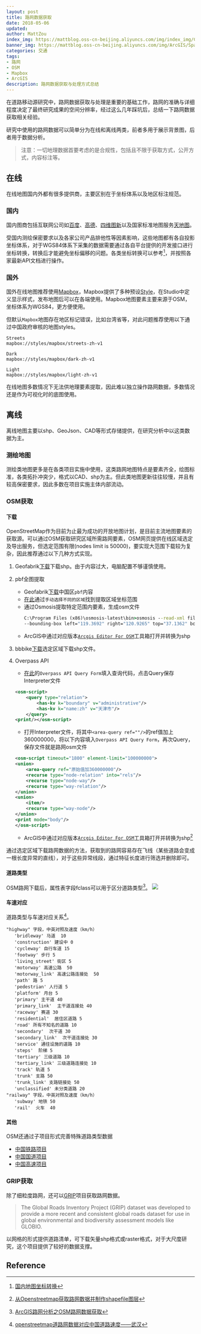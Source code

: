 ```yaml
---
layout: post
title: 路网数据获取
date: 2018-05-06
updated: 
author: MattZou
index_img: https://mattblog.oss-cn-beijing.aliyuncs.com/img/index_img/CycleLayer2.jpg/bg
banner_img: https://mattblog.oss-cn-beijing.aliyuncs.com/img/ArcGIS/Spatial-distribution-of-Chinas-OSM-road-network.png/bg
categories: 交通
tags:
- 路网
- OSM
- Mapbox
- ArcGIS
description: 路网数据获取与处理方式总结
---
```


在道路移动源研究中，路网数据获取与处理是重要的基础工作，路网的准确与详细程度决定了最终研究成果的空间分辨率，经过这么几年踩坑后，总结一下路网数据获取相关经验。

研究中使用的路网数据可以简单分为在线和离线两类，前者多用于展示背景图，后者用于数据分析。
> 注意：一切地理数据首要考虑的是合规性，包括且不限于获取方式，公开方式，内容标注等。

## 在线
在线地图国内外都有很多提供商，主要区别在于坐标体系以及地区标注规范。
### 国内
国内图商包括互联网公司如[百度](http://lbsyun.baidu.com/)、[高德](https://lbs.amap.com/)、[四维图新](https://nglp.autoai.com/docs/websdk/summary.html)以及国家标准地图服务[天地图](https://www.tianditu.gov.cn/)。

受国内测绘保密要求以及各家公司产品排他性等因素影响，这些地图都有各自投影坐标体系，对于WGS84体系下采集的数据需要通过各自平台提供的开发接口进行坐标转换，转换后才能避免坐标偏移的问题。各类坐标转换可以参考[^1]，并按照各家最新API文档进行操作。

### 国外
国外在线地图推荐使用[Mapbox](https://studio.mapbox.com/)，Mapbox提供了多种预设[Style](https://www.mapbox.com/gallery/)，在Studio中定义显示样式，发布地图后可以在各端使用。Mapbox地图要素主要来源于OSM，坐标体系为WGS84，更方便使用。

但默认`Mapbox`地图存在地区标记错误，比如台湾省等，对此问题推荐使用以下通过中国政府审核的地图styles。
```
Streets
mapbox://styles/mapbox/streets-zh-v1

Dark
mapbox://styles/mapbox/dark-zh-v1

Light
mapbox://styles/mapbox/light-zh-v1
```
在线地图多数情况下无法供地理要素提取，因此难以独立操作路网数据，多数情况还是作为可视化时的底图使用。

## 离线
离线地图主要以shp、GeoJson、CAD等形式存储提供，在研究分析中以这类数据为主。

### 测绘地图
测绘类地图更多是在各类项目实施中使用，这类路网地图特点是要素齐全，绘图标准，各类拓扑冲突少，格式以CAD、shp为主。但此类地图更新往往较慢，并且有较高保密要求，因此多数在项目实施主体内部流动。

### OSM获取
#### 下载
OpenStreetMap作为目前为止最为成功的开放地图计划，是目前主流地图要素的获取源。可以通过OSM获取研究区域所需路网要素，OSM网页提供在线区域选定及导出服务，但选定范围有限(nodes limit is 50000)，要实现大范围下载较为复杂，因此推荐通过以下几种方式实现。
1. Geofabrik[下载](http://download.geofabrik.de/asia/china.html)下载shp。由于内容过大，电脑配置不够谨慎使用。
   
2. pbf全图提取
   - Geofabrik[下载](http://download.geofabrik.de/asia/china.html)中国区`pbf`内容
   - [在此](https://www.openstreetmap.org/export#map=9/36.3914/120.3223)通过`手动选择不同的区域`找到提取区域坐标范围
   - 通过Osmosis提取特定范围内要素，生成osm文件
     ``` bat
     C:\Program Files (x86)\osmosis-latest\bin>osmosis --read-xml file= china-latest.osm 
     --bounding-box left="119.3692" right="120.9265" top="37.1362" bottom="35.5903" --write-xml file=qd.osm  
     ``` 
   - ArcGIS中通过对应版本[`Arcgis Editor For OSM`](https://www.esri.com/en-us/arcgis/products/arcgis-editor-for-openstreetmap)工具箱打开并转换为shp

3. bbbike[下载](https://extract.bbbike.org/)选定区域下载shp文件。
  
3. Overpass API
   - [在此](http://www.overpass-api.de/query_form.html)的`Overpass API Query Form`填入查询代码，点击Query保存Interpreter文件
    ``` xml
    <osm-script>
        <query type="relation">
            <has-kv k="boundary" v="administrative"/>
            <has-kv k="name:zh" v="天津市"/>
        </query>
    <print/></osm-script>
    ```
    - 打开Interpreter文件，将其中`<area-query ref=""/>`的ref值加上360000000，将以下内容填入`Overpass API Query Form`，再次Query，保存文件就是路网osm文件
    ``` xml
    <osm-script timeout="1800" element-limit="100000000">
    <union>
        <area-query ref="原始值加360000000"/>
        <recurse type="node-relation" into="rels"/>
        <recurse type="node-way"/>
        <recurse type="way-relation"/>
    </union>
    <union>
        <item/>
        <recurse type="way-node"/>
    </union>
    <print mode="body"/>
    </osm-script>
    ```
    - ArcGIS中通过对应版本[`Arcgis Editor For OSM`](https://www.esri.com/en-us/arcgis/products/arcgis-editor-for-openstreetmap)工具箱打开并转换为shp[^2]

通过选定区域下载路网数据的方法，获取到的路网容易存在飞线（某些道路会变成一根长度异常的直线），对于这些异常线段，通过特征长度进行筛选并删除即可。

#### 道路类型
OSM路网下载后，属性表字段fclass可以用于区分道路类型[^3]。
![](https://mattblog.oss-cn-beijing.aliyuncs.com/img/ArcGIS/OSMType.webp)

#### 车速对应
道路类型与车速对应关系[^4]。
```
"highway" 字段，中英对照及速度（km/h）
   'bridleway' 马道  10
   'construction' 建设中 0
   'cycleway' 自行车道 15
   'footway' 步行 5
   'living_street' 街区 5
   'motorway' 高速公路  50
   'motorway_link' 高速公路连接处  50 
   'path' 路 5
   'pedestrian' 人行道 5
   'platform' 月台 5
   'primary' 主干道 40
   'primary_link'  主干道连接处 40 
   'raceway' 赛道 30
   'residential'  居住区道路 5
   'road' 所有不知名的道路 10
   'secondary'  次干道 30
   'secondary_link'  次干道连接处 30
   'service' 通往设施的道路 10
   'steps'  阶梯 5 
   'tertiary' 三级道路 10
   'tertiary_link' 三级道路连接处 10
   'track' 轨道 5
   'trunk' 支路 50
   'trunk_link' 支路链接处 50
   'unclassified' 未分类道路 20
"railway" 字段，中英对照及速度（km/h）
   'subway' 地铁 50
   'rail'  火车  40
```
#### 其他
OSM还通过子项目形式完善特殊道路类型数据
- [中国铁路项目](https://wiki.openstreetmap.org/wiki/China_Railways)
- [中国国道项目](https://wiki.openstreetmap.org/wiki/China_National_Highway)
- [中国高速项目](https://wiki.openstreetmap.org/wiki/Expressways_of_China)

### GRIP获取
除了细粒度路网，还可以[GRIP](https://www.globio.info/download-grip-dataset)项目获取路网数据。
> The Global Roads Inventory Project (GRIP) dataset was developed to provide a more recent and consistent global roads dataset for use in global environmental and biodiversity assessment models like GLOBIO.

以网格的形式提供道路清单，可下载矢量shp格式或raster格式，对于大尺度研究，这个项目提供了较好的数据支撑。




## Reference
[^1]: [国内地图坐标转换](https://mattzou.com/2019/03/25/Python-%E5%9D%90%E6%A0%87%E8%BD%AC%E6%8D%A2/)
[^2]: [从Openstreetmap获取路网数据并制作shapefile图层](https://zhuanlan.zhihu.com/p/141740446)
[^3]: [ArcGIS路网分析之OSM路网数据获取](https://www.bilibili.com/read/cv9256335/)
[^4]: [openstreetmap道路网数据对应中国道路速度——武汉](https://blog.csdn.net/u011994016/article/details/56831190)
